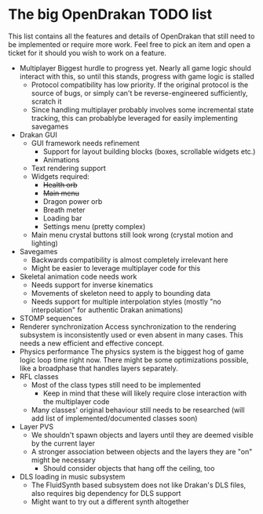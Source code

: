 
The big OpenDrakan TODO list
============================

This list contains all the features and details of OpenDrakan that still need to be implemented or require more work.
Feel free to pick an item and open a ticket for it should you wish to work on a feature.

- Multiplayer
    Biggest hurdle to progress yet. Nearly all game logic should interact with this, so until this stands, progress with game logic is stalled
    - Protocol compatibility has low priority. If the original protocol is the source of bugs, or simply can't be reverse-engineered sufficiently, scratch it
    - Since handling multiplayer probably involves some incremental state tracking, this can probablybe leveraged for easily implementing savegames
- Drakan GUI
    - GUI framework needs refinement
        - Support for layout building blocks (boxes, scrollable widgets etc.)
        - Animations
    - Text rendering support
    - Widgets required:
        - ~~Health orb~~
        - ~~Main menu~~
        - Dragon power orb
        - Breath meter
        - Loading bar
        - Settings menu (pretty complex)
    - Main menu crystal buttons still look wrong (crystal motion and lighting)
- Savegames
    - Backwards compatibility is almost completely irrelevant here
    - Might be easier to leverage multiplayer code for this
- Skeletal animation code needs work
    - Needs support for inverse kinematics
    - Movements of skeleton need to apply to bounding data
    - Needs support for multiple interpolation styles (mostly "no interpolation" for authentic Drakan animations)
- STOMP sequences
- Renderer synchronization
    Access synchronization to the rendering subsystem is inconsistently used or even absent in many cases. This needs a
    new efficient and effective concept.
- Physics performance
    The physics system is the biggest hog of game logic loop time right now. There might be some optimizations possible, like
    a broadphase that handles layers separately.
- RFL classes
    - Most of the class types still need to be implemented
        - Keep in mind that these will likely require close interaction with the multiplayer code
    - Many classes' original behaviour still needs to be researched (will add list of implemented/documented classes soon)
- Layer PVS
    - We shouldn't spawn objects and layers until they are deemed visible by the current layer
    - A stronger association between objects and the layers they are "on" might be necessary
        - Should consider objects that hang off the ceiling, too
- DLS loading in music subsystem
    - The FluidSynth based subsystem does not like Drakan's DLS files, also requires big dependency for DLS support
    - Might want to try out a different synth altogether
        